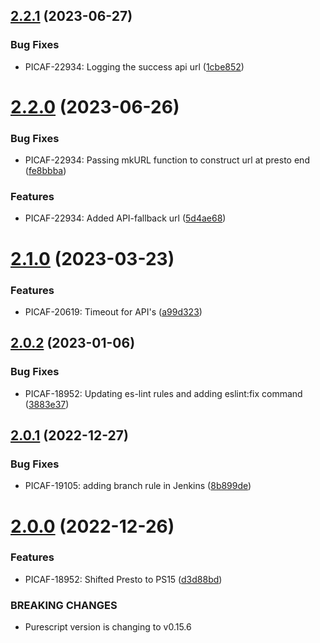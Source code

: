 ## [2.2.1](https://ssh.bitbucket.juspay.net/picaf/purescript-presto/compare/v2.2.0...v2.2.1) (2023-06-27)


### Bug Fixes

* PICAF-22934: Logging the success api url ([1cbe852](https://ssh.bitbucket.juspay.net/picaf/purescript-presto/commit/1cbe852ae359850a390fbaf9ba64bb7281ab4323))

# [2.2.0](https://ssh.bitbucket.juspay.net/picaf/purescript-presto/compare/v2.1.0...v2.2.0) (2023-06-26)


### Bug Fixes

* PICAF-22934: Passing mkURL function to construct url at presto end ([fe8bbba](https://ssh.bitbucket.juspay.net/picaf/purescript-presto/commit/fe8bbba4f2a56400c53f9c9f55b2bfb694c4062a))


### Features

* PICAF-22934: Added API-fallback url ([5d4ae68](https://ssh.bitbucket.juspay.net/picaf/purescript-presto/commit/5d4ae6895527b90a3cefdf49d4f442c1afbfd9dc))

# [2.1.0](https://ssh.bitbucket.juspay.net/picaf/purescript-presto/compare/v2.0.2...v2.1.0) (2023-03-23)


### Features

* PICAF-20619: Timeout for API's ([a99d323](https://ssh.bitbucket.juspay.net/picaf/purescript-presto/commit/a99d32302f2ff31658d1cb534ef5f561e5642d8e))

## [2.0.2](https://bitbucket.org/juspay/purescript-presto/compare/v2.0.1...v2.0.2) (2023-01-06)


### Bug Fixes

* PICAF-18952: Updating es-lint rules and adding eslint:fix command ([3883e37](https://bitbucket.org/juspay/purescript-presto/commits/3883e3722043fc53f3bb100667dd7c2d50f4ac94))

## [2.0.1](https://bitbucket.org/juspay/purescript-presto/compare/v2.0.0...v2.0.1) (2022-12-27)


### Bug Fixes

* PICAF-19105: adding branch rule in Jenkins ([8b899de](https://bitbucket.org/juspay/purescript-presto/commits/8b899de86870ffbbefd5f36ad3854dd7342cdb49))

# [2.0.0](https://bitbucket.org/juspay/purescript-presto/compare/v1.2.0...v2.0.0) (2022-12-26)


### Features

* PICAF-18952: Shifted Presto to PS15 ([d3d88bd](https://bitbucket.org/juspay/purescript-presto/commits/d3d88bd9e8b226a7f2fdc256a44c1e8d4559fb25))


### BREAKING CHANGES

* Purescript version is changing to v0.15.6
